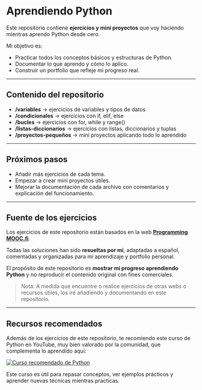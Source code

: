# Aprendiendo Python 

Este repositorio contiene **ejercicios y mini proyectos** que voy haciendo mientras aprendo Python desde cero.

Mi objetivo es:
- Practicar todos los conceptos básicos y estructuras de Python.
- Documentar lo que aprendo y cómo lo aplico.
- Construir un portfolio que refleje mi progreso real.

---

## Contenido del repositorio

- **/variables** → ejercicios de variables y tipos de datos  
- **/condicionales** → ejercicios con if, elif, else  
- **/bucles** → ejercicios con for, while y range()  
- **/listas-diccionarios** → ejercicios con listas, diccionarios y tuplas  
- **/proyectos-pequeños** → mini proyectos aplicando todo lo aprendido  

---

## Próximos pasos

- Añadir más ejercicios de cada tema.  
- Empezar a crear mini proyectos útiles.  
- Mejorar la documentación de cada archivo con comentarios y explicación del funcionamiento.  

---

## Fuente de los ejercicios

Los ejercicios de este repositorio están basados en la web **[Programming MOOC.fi](https://programming-23.mooc.fi/)**.  

Todas las soluciones han sido **resueltas por mí**, adaptadas a español, comentadas y organizadas para mi aprendizaje y portfolio personal.  

El propósito de este repositorio es **mostrar mi progreso aprendiendo Python** y no reproducir el contenido original con fines comerciales.  

> Nota: A medida que encuentre o realice ejercicios de otras webs o recursos útiles, los iré añadiendo y documentando en este repositorio.

---

## Recursos recomendados

Además de los ejercicios de este repositorio, te recomiendo este curso de Python en YouTube, muy bien valorado por la comunidad, que complementa lo aprendido aquí:

[![Curso recomendado de Python](https://img.youtube.com/vi/tDYr14IIu_4/0.jpg)](https://www.youtube.com/watch?v=tDYr14IIu_4)

Este curso es útil para repasar conceptos, ver ejemplos prácticos y aprender nuevas técnicas mientras practicas.

